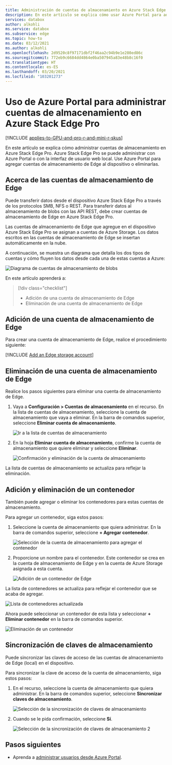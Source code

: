 ```yaml
---
title: Administración de cuentas de almacenamiento en Azure Stack Edge Pro con GPU | Microsoft Docs
description: En este artículo se explica cómo usar Azure Portal para administrar cuentas de almacenamiento en Azure Stack Edge Pro.
services: databox
author: alkohli
ms.service: databox
ms.subservice: edge
ms.topic: how-to
ms.date: 03/12/2021
ms.author: alkohli
ms.openlocfilehash: 2d9520c8f97171dbf2f46aa2c94b9e1e280ed86c
ms.sourcegitcommit: 772eb9c6684dd4864e0ba507945a83e48b8c16f0
ms.translationtype: HT
ms.contentlocale: es-ES
ms.lasthandoff: 03/20/2021
ms.locfileid: "103201273"
---
```

# <a name="use-the-azure-portal-to-manage-edge-storage-accounts-on-your-azure-stack-edge-pro"></a>Uso de Azure Portal para administrar cuentas de almacenamiento en Azure Stack Edge Pro

[!INCLUDE [applies-to-GPU-and-pro-r-and-mini-r-skus](../../includes/azure-stack-edge-applies-to-gpu-pro-r-mini-r-sku.md)]

En este artículo se explica cómo administrar cuentas de almacenamiento en Azure Stack Edge Pro. Azure Stack Edge Pro se puede administrar con Azure Portal o con la interfaz de usuario web local. Use Azure Portal para agregar cuentas de almacenamiento de Edge al dispositivo o eliminarlas.

## <a name="about-edge-storage-accounts"></a>Acerca de las cuentas de almacenamiento de Edge

Puede transferir datos desde el dispositivo Azure Stack Edge Pro a través de los protocolos SMB, NFS o REST. Para transferir datos al almacenamiento de blobs con las API REST, debe crear cuentas de almacenamiento de Edge en Azure Stack Edge Pro. 

Las cuentas de almacenamiento de Edge que agregue en el dispositivo Azure Stack Edge Pro se asignan a cuentas de Azure Storage. Los datos escritos en las cuentas de almacenamiento de Edge se insertan automáticamente en la nube.

A continuación, se muestra un diagrama que detalla los dos tipos de cuentas y cómo fluyen los datos desde cada una de estas cuentas a Azure:

![Diagrama de cuentas de almacenamiento de blobs](media/azure-stack-edge-gpu-manage-storage-accounts/ase-blob-storage.svg)

En este artículo aprenderá a:

> [!div class="checklist"]
> * Adición de una cuenta de almacenamiento de Edge
> * Eliminación de una cuenta de almacenamiento de Edge


## <a name="add-an-edge-storage-account"></a>Adición de una cuenta de almacenamiento de Edge

Para crear una cuenta de almacenamiento de Edge, realice el procedimiento siguiente:

[!INCLUDE [Add an Edge storage account](../../includes/azure-stack-edge-gateway-add-storage-account.md)]

## <a name="delete-an-edge-storage-account"></a>Eliminación de una cuenta de almacenamiento de Edge

Realice los pasos siguientes para eliminar una cuenta de almacenamiento de Edge.

1. Vaya a **Configuración > Cuentas de almacenamiento** en el recurso. En la lista de cuentas de almacenamiento, seleccione la cuenta de almacenamiento que vaya a eliminar. En la barra de comandos superior, seleccione **Eliminar cuenta de almacenamiento**.

    ![Ir a la lista de cuentas de almacenamiento](media/azure-stack-edge-gpu-manage-storage-accounts/delete-edge-storage-account-1.png)

2. En la hoja **Eliminar cuenta de almacenamiento**, confirme la cuenta de almacenamiento que quiere eliminar y seleccione **Eliminar**.

    ![Confirmación y eliminación de la cuenta de almacenamiento](media/azure-stack-edge-gpu-manage-storage-accounts/delete-edge-storage-account-2.png)

La lista de cuentas de almacenamiento se actualiza para reflejar la eliminación.


## <a name="add-delete-a-container"></a>Adición y eliminación de un contenedor

También puede agregar o eliminar los contenedores para estas cuentas de almacenamiento.

Para agregar un contenedor, siga estos pasos:

1. Seleccione la cuenta de almacenamiento que quiera administrar. En la barra de comandos superior, seleccione **+ Agregar contenedor**.

    ![Selección de la cuenta de almacenamiento para agregar el contenedor](media/azure-stack-edge-gpu-manage-storage-accounts/add-container-1.png)

2. Proporcione un nombre para el contenedor. Este contenedor se crea en la cuenta de almacenamiento de Edge y en la cuenta de Azure Storage asignada a esta cuenta. 

    ![Adición de un contenedor de Edge](media/azure-stack-edge-gpu-manage-storage-accounts/add-container-2.png)

La lista de contenedores se actualiza para reflejar el contenedor que se acaba de agregar.

![Lista de contenedores actualizada](media/azure-stack-edge-gpu-manage-storage-accounts/add-container-4.png)

Ahora puede seleccionar un contenedor de esta lista y seleccionar **+ Eliminar contenedor** en la barra de comandos superior. 

![Eliminación de un contenedor](media/azure-stack-edge-gpu-manage-storage-accounts/add-container-3.png)

## <a name="sync-storage-keys"></a>Sincronización de claves de almacenamiento

Puede sincronizar las claves de acceso de las cuentas de almacenamiento de Edge (local) en el dispositivo. 

Para sincronizar la clave de acceso de la cuenta de almacenamiento, siga estos pasos:

1. En el recurso, seleccione la cuenta de almacenamiento que quiera administrar. En la barra de comandos superior, seleccione **Sincronizar claves de almacenamiento**.

    ![Selección de la sincronización de claves de almacenamiento](media/azure-stack-edge-gpu-manage-storage-accounts/sync-storage-key-1.png)

2. Cuando se le pida confirmación, seleccione **Sí**.

    ![Selección de la sincronización de claves de almacenamiento 2](media/azure-stack-edge-gpu-manage-storage-accounts/sync-storage-key-2.png)

## <a name="next-steps"></a>Pasos siguientes

- Aprenda a [administrar usuarios desde Azure Portal](azure-stack-edge-gpu-manage-users.md).
